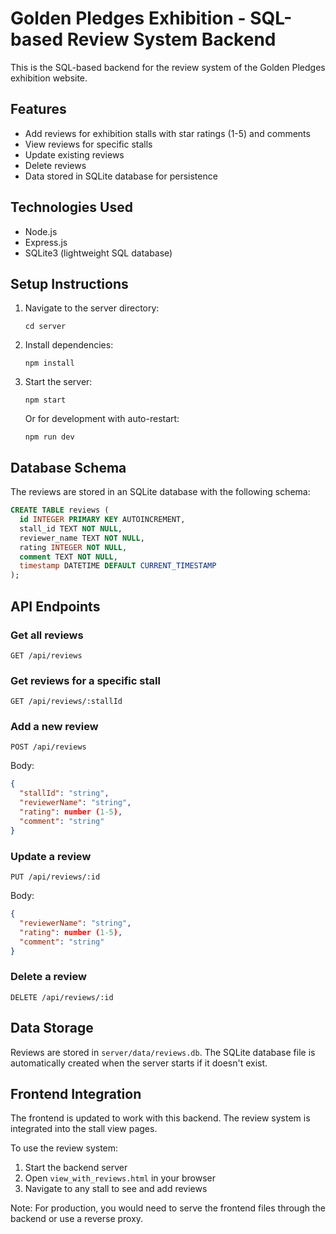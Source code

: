 # Golden Pledges Exhibition - SQL-based Review System Backend

This is the SQL-based backend for the review system of the Golden Pledges exhibition website.

## Features

- Add reviews for exhibition stalls with star ratings (1-5) and comments
- View reviews for specific stalls
- Update existing reviews
- Delete reviews
- Data stored in SQLite database for persistence

## Technologies Used

- Node.js
- Express.js
- SQLite3 (lightweight SQL database)

## Setup Instructions

1. Navigate to the server directory:
   ```
   cd server
   ```

2. Install dependencies:
   ```
   npm install
   ```

3. Start the server:
   ```
   npm start
   ```
   
   Or for development with auto-restart:
   ```
   npm run dev
   ```

## Database Schema

The reviews are stored in an SQLite database with the following schema:

```sql
CREATE TABLE reviews (
  id INTEGER PRIMARY KEY AUTOINCREMENT,
  stall_id TEXT NOT NULL,
  reviewer_name TEXT NOT NULL,
  rating INTEGER NOT NULL,
  comment TEXT NOT NULL,
  timestamp DATETIME DEFAULT CURRENT_TIMESTAMP
);
```

## API Endpoints

### Get all reviews
```
GET /api/reviews
```

### Get reviews for a specific stall
```
GET /api/reviews/:stallId
```

### Add a new review
```
POST /api/reviews
```

Body:
```json
{
  "stallId": "string",
  "reviewerName": "string",
  "rating": number (1-5),
  "comment": "string"
}
```

### Update a review
```
PUT /api/reviews/:id
```

Body:
```json
{
  "reviewerName": "string",
  "rating": number (1-5),
  "comment": "string"
}
```

### Delete a review
```
DELETE /api/reviews/:id
```

## Data Storage

Reviews are stored in `server/data/reviews.db`. The SQLite database file is automatically created when the server starts if it doesn't exist.

## Frontend Integration

The frontend is updated to work with this backend. The review system is integrated into the stall view pages.

To use the review system:

1. Start the backend server
2. Open `view_with_reviews.html` in your browser
3. Navigate to any stall to see and add reviews

Note: For production, you would need to serve the frontend files through the backend or use a reverse proxy.